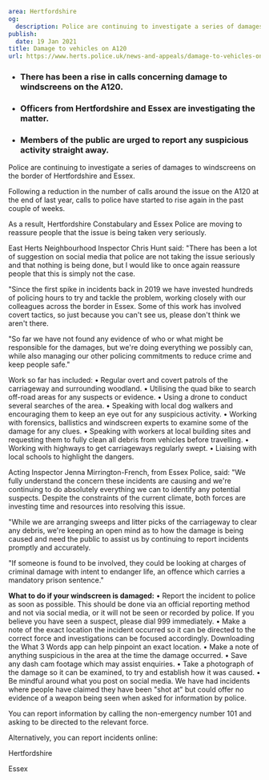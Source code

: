 ```yaml
area: Hertfordshire
og:
  description: Police are continuing to investigate a series of damages to windscreens on the border of Hertfordshire and Essex.
publish:
  date: 19 Jan 2021
title: Damage to vehicles on A120
url: https://www.herts.police.uk/news-and-appeals/damage-to-vehicles-on-a120-1100a
```

* ### There has been a rise in calls concerning damage to windscreens on the A120.

 * ### Officers from Hertfordshire and Essex are investigating the matter.

 * ### Members of the public are urged to report any suspicious activity straight away.

Police are continuing to investigate a series of damages to windscreens on the border of Hertfordshire and Essex.

Following a reduction in the number of calls around the issue on the A120 at the end of last year, calls to police have started to rise again in the past couple of weeks.

As a result, Hertfordshire Constabulary and Essex Police are moving to reassure people that the issue is being taken very seriously.

East Herts Neighbourhood Inspector Chris Hunt said: "There has been a lot of suggestion on social media that police are not taking the issue seriously and that nothing is being done, but I would like to once again reassure people that this is simply not the case.

"Since the first spike in incidents back in 2019 we have invested hundreds of policing hours to try and tackle the problem, working closely with our colleagues across the border in Essex. Some of this work has involved covert tactics, so just because you can't see us, please don't think we aren't there.

"So far we have not found any evidence of who or what might be responsible for the damages, but we're doing everything we possibly can, while also managing our other policing commitments to reduce crime and keep people safe."

Work so far has included:
• Regular overt and covert patrols of the carriageway and surrounding woodland.
• Utilising the quad bike to search off-road areas for any suspects or evidence.
• Using a drone to conduct several searches of the area.
• Speaking with local dog walkers and encouraging them to keep an eye out for any suspicious activity.
• Working with forensics, ballistics and windscreen experts to examine some of the damage for any clues.
• Speaking with workers at local building sites and requesting them to fully clean all debris from vehicles before travelling.
• Working with highways to get carriageways regularly swept.
• Liaising with local schools to highlight the dangers.

Acting Inspector Jenna Mirrington-French, from Essex Police, said: "We fully understand the concern these incidents are causing and we're continuing to do absolutely everything we can to identify any potential suspects. Despite the constraints of the current climate, both forces are investing time and resources into resolving this issue.

"While we are arranging sweeps and litter picks of the carriageway to clear any debris, we're keeping an open mind as to how the damage is being caused and need the public to assist us by continuing to report incidents promptly and accurately.

"If someone is found to be involved, they could be looking at charges of criminal damage with intent to endanger life, an offence which carries a mandatory prison sentence."

 **What to do if your windscreen is damaged:**
• Report the incident to police as soon as possible. This should be done via an official reporting method and not via social media, or it will not be seen or recorded by police.
If you believe you have seen a suspect, please dial 999 immediately.
• Make a note of the exact location the incident occurred so it can be directed to the correct force and investigations can be focused accordingly. Downloading the What 3 Words app can help pinpoint an exact location.
• Make a note of anything suspicious in the area at the time the damage occurred.
• Save any dash cam footage which may assist enquiries.
• Take a photograph of the damage so it can be examined, to try and establish how it was caused.
• Be mindful around what you post on social media. We have had incidents where people have claimed they have been "shot at" but could offer no evidence of a weapon being seen when asked for information by police.

You can report information by calling the non-emergency number 101 and asking to be directed to the relevant force.

Alternatively, you can report incidents online:

Hertfordshire

Essex

